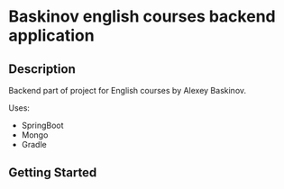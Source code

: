 # Baskinov english courses backend application
## Description
Backend part of project for English courses by Alexey Baskinov.

Uses:
- SpringBoot
- Mongo
- Gradle

## Getting Started
